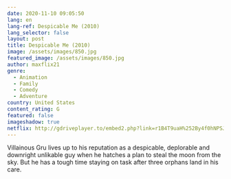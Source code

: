 ```yaml
---
date: 2020-11-10 09:05:50
lang: en
lang-ref: Despicable Me (2010)
lang_selector: false
layout: post
title: Despicable Me (2010)
image: /assets/images/850.jpg
featured_image: /assets/images/850.jpg
author: maxflix21
genre:
  - Animation
  - Family
  - Comedy
  - Adventure
country: United States
content_rating: G
featured: false
imageshadow: true
netflix: http://gdriveplayer.to/embed2.php?link=r1B4T9uaH%252By4f0hNPSJamAFjIKnlqPnd8UEajkzmlprT5iElyLZVBAAzqv%252BYSS1CoTYLGDygf3KLhW9T6%252FNuf%252BHsDtrCZ3a3PWcRjHHWx%252B7FxSba8bq%252BL1QU7nlcS4q28FTpRcdKvjBoiMyyrB5FvU9kzjbect2uurT2RwaKuvd0IfeiW4Ur1MKxoENPe5Or0JvU%252BzhX0O1XUkme63ZIA%252B
---
```

Villainous Gru lives up to his reputation as a despicable, deplorable and downright unlikable guy when he hatches a plan to steal the moon from the sky. But he has a tough time staying on task after three orphans land in his care.